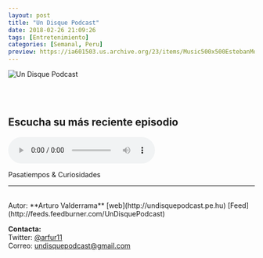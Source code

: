 ```yaml
---
layout: post
title: "Un Disque Podcast"
date: 2018-02-26 21:09:26
tags: [Entretenimiento]
categories: [Semanal, Peru]
preview: https://ia601503.us.archive.org/23/items/Music500x500EstebanMontoya/Logo-itunes300-UnDisquePodcast.jpg
---
```


![Un Disque Podcast](https://ia601503.us.archive.org/23/items/Music500x500EstebanMontoya/Logo-itunes500-UnDisquePodcast.jpg)

<br/>
<br/>

## Escucha su más reciente episodio

<!--reproductor-feed=http://feeds.feedburner.com/UnDisquePodcast-->
<!--reproductor-start-->
<audio id="audio" preload="auto" controls="" src="http://api.spreaker.com/download/episode/14604404/episodio_33_el_origen_de_los_apellidos.mp3"></audio>
<!--reproductor-end-->

Pasatiempos & Curiosidades  

_ _ _
<br>
Autor: **Arturo Valderrama**  
[web](http://undisquepodcast.pe.hu)  
[Feed](http://feeds.feedburner.com/UnDisquePodcast)  


**Contacta:**  
Twitter: [@arfur11](https://twitter.com/arfur11)  
Correo: [undisquepodcast@gmail.com](mailto:undisquepodcast@gmail.com)  
